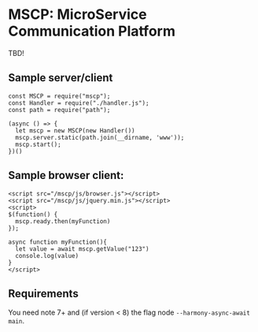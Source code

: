 # MSCP: MicroService Communication Platform

TBD!

## Sample server/client
```
const MSCP = require("mscp");
const Handler = require("./handler.js");
const path = require("path");

(async () => {
  let mscp = new MSCP(new Handler())
  mscp.server.static(path.join(__dirname, 'www'));
  mscp.start();
})()
```

## Sample browser client:

```
<script src="/mscp/js/browser.js"></script>
<script src="/mscp/js/jquery.min.js"></script>
<script>
$(function() {
  mscp.ready.then(myFunction)
});

async function myFunction(){
  let value = await mscp.getValue("123")
  console.log(value)
}
</script>
```

## Requirements

You need note 7+ and (if version < 8) the flag node ```--harmony-async-await main```.
